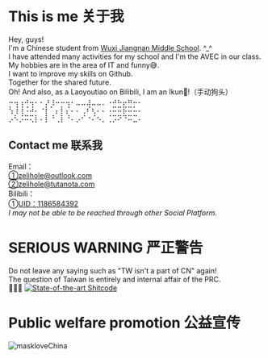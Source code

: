 # This is me 关于我
Hey, guys! \
I'm a Chinese student from [Wuxi Jiangnan Middle School](https://jiangnan.wxeic.cn/). ^_^ \
I have attended many activities for my school and I'm the AVEC in our class.\
My hobbies are in the area of IT and funny😅.\
I want to improve my skills on Github. \
Together for the shared future.\
Oh! And also, as a Laoyoutiao on Bilibili, I am an Ikun🤩!（手动狗头）\
⠤⢤⢠⠴⢤⠄⠄⡰⢰⠤⠤⢤⠄⣀⣀⣰⣀⣀⡀⠠⠴⠦⡤⠶⠤⠄\
⢣⢸⢸⠨⠼⠄⠐⡇⠁⡄⡇⡌⠄⠄⢀⠎⢆⠄⠄⠠⠭⠭⡯⠭⠥⠄\
⡠⠣⡨⠭⢍⡇⠄⡇⠘⢀⡇⠘⠄⡠⠊⠐⠌⠢⡀⢈⡩⠝⠙⠭⣉⠄
## Contact me 联系我
Email：\
①zelihole@outlook.com\
②zelihole@tutanota.com\
Bilibili：\
①[UID：1186584392](https://space.bilibili.com/1186584392)\
_I may not be able to be reached through other Social Platform._
# SERIOUS WARNING 严正警告
Do not leave any saying such as "TW isn't a part of CN" again!\
The question of Taiwan is entirely and internal affair of the PRC.\
🤭🤭🤭
[![State-of-the-art Shitcode](https://img.shields.io/static/v1?label=State-of-the-art&message=Shitcode&color=7B5804)](https://github.com/trekhleb/state-of-the-art-shitcode)
# Public welfare promotion 公益宣传
![maskloveChina](https://i2.100024.xyz/2023/06/04/xk1wvu.webp)
